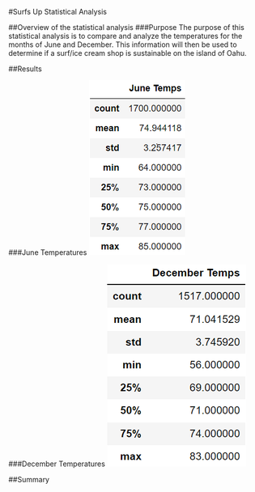 #Surfs Up Statistical Analysis

##Overview of the statistical analysis
###Purpose
The purpose of this statistical analysis is to compare and analyze the temperatures for the months of June and December. This information will then be used to determine if a surf/ice cream shop is sustainable on the island of Oahu. 

##Results

###June Temperatures
![](./Resources/junetemp.png)

###December Temperatures
![](./Resources/decembertemp.png)



##Summary